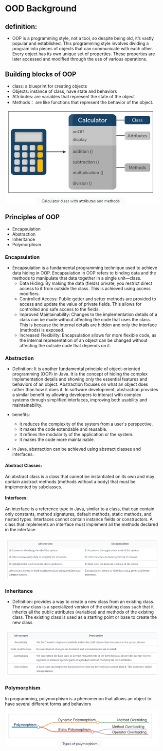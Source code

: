 # OOD Background

## definition:
  - OOP is a programming style, not a tool, so despite being old, it’s vastly popular and established. This programming style involves dividing a program into pieces of objects that can communicate with each other. Every object has its own unique set of properties. These properties are later accessed and modified through the use of various operations.

## Building blocks of OOP
  - class: a blueprint for creating objects
  - Objects: instance of class, have state and behaviors
  - Attributes: are variables that represent the state of the object
  - Methods： are like functions that represent the behavior of the object. 

![alt text](image.png)

## Principles of OOP
  - Encapsulation
  - Abstraction
  - Inheritance
  - Polymorphism

### Encapsulation
- Encapsulation is a fundamental programming technique used to achieve data hiding in OOP. Encapsulation in OOP refers to binding data and the methods to manipulate that data together in a single unit—class.
  - Data Hiding: By making the data (fields) private, you restrict direct access to it from outside the class. This is achieved using access modifiers.
  - Controlled Access: Public getter and setter methods are provided to access and update the value of private fields. This allows for controlled and safe access to the fields.
  - Improved Maintainability: Changes to the implementation details of a class can be made without affecting the code that uses the class. This is because the internal details are hidden and only the interface (methods) is exposed.
  - Increased Flexibility: Encapsulation allows for more flexible code, as the internal representation of an object can be changed without affecting the outside code that depends on it.

### Abstraction 
- Definition: It is another fundamental principle of object-oriented programming (OOP) in Java. It is the concept of hiding the complex implementation details and showing only the essential features and behaviors of an object. Abstraction focuses on what an object does rather than how it does it. In software development, abstraction provides a similar benefit by allowing developers to interact with complex systems through simplified interfaces, improving both usability and maintainability.
- benefits:
  - It reduces the complexity of the system from a user's perspective.
  - It makes the code extendable and reusable.
  - It refines the modularity of the application or the system.
  - It makes the code more maintainable.

- In Java, abstraction can be achieved using abstract classes and interfaces.

#### Abstract Classes:
An abstract class is a class that cannot be instantiated on its own and may contain abstract methods (methods without a body) that must be implemented by subclasses.

#### Interfaces:
An interface is a reference type in Java, similar to a class, that can contain only constants, method signatures, default methods, static methods, and nested types. Interfaces cannot contain instance fields or constructors. A class that implements an interface must implement all the methods declared in the interface.

![alt text](image-1.png)

### Inheritance 
- Definition: provides a way to create a new class from an existing class. The new class is a specialized version of the existing class such that it inherits all the public attributes (variables) and methods of the existing class. The existing class is used as a starting point or base to create the new class.

![alt text](image-2.png)

### Polymorphism

In programming, polymorphism is a phenomenon that allows an object to have several different forms and behaviors

![alt text](image-3.png)

